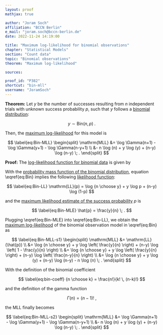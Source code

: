 ```yaml
---
layout: proof
mathjax: true

author: "Joram Soch"
affiliation: "BCCN Berlin"
e_mail: "joram.soch@bccn-berlin.de"
date: 2022-11-24 14:19:00

title: "Maximum log-likelihood for binomial observations"
chapter: "Statistical Models"
section: "Count data"
topic: "Binomial observations"
theorem: "Maximum log-likelihood"

sources:

proof_id: "P382"
shortcut: "bin-mll"
username: "JoramSoch"
---
```



**Theorem:** Let $y$ be the number of successes resulting from $n$ independent trials with unknown success probability $p$, such that $y$ follows a [binomial distribution](/D/bin):

$$ \label{eq:Bin}
y \sim \mathrm{Bin}(n,p) \; .
$$

Then, the [maximum log-likelihood](/D/mll) for this model is

$$ \label{eq:Bin-MLL}
\begin{split}
\mathrm{MLL} &= \log \Gamma(n+1) - \log \Gamma(y+1) - \log \Gamma(n-y+1) \\
&- n \log (n) + y \log (y) + (n-y) \log (n-y) \; .
\end{split}
$$


**Proof:** The [log-likelihood function for binomial data](/P/bin-mle) is given by

With the [probability mass function of the binomial distribution](/P/bin-pmf), equation \eqref{eq:Bin} implies the following [likelihood function](/D/lf):

$$ \label{eq:Bin-LL}
\mathrm{LL}(p) = \log {n \choose y} + y \log p + (n-y) \log (1-p)
$$

and the [maximum likelihood estimate of the success probability](/P/bin-mle) $p$ is

$$ \label{eq:Bin-MLE}
\hat{p} = \frac{y}{n} \; .
$$

Plugging \eqref{eq:Bin-MLE} into \eqref{eq:Bin-LL}, we obtain the [maximum log-likelihood](/D/mll) of the binomial observation model in \eqref{eq:Bin} as

$$ \label{eq:Bin-MLL-s1}
\begin{split}
\mathrm{MLL} &= \mathrm{LL}(\hat{p}) \\
&= \log {n \choose y} + y \log \left( \frac{y}{n} \right) + (n-y) \log \left( 1 - \frac{y}{n} \right) \\
&= \log {n \choose y} + y \log \left( \frac{y}{n} \right) + (n-y) \log \left( \frac{n-y}{n} \right) \\
&= \log {n \choose y} + y \log (y) + (n-y) \log (n-y) - n \log (n) \; .
\end{split}
$$

With the definition of the binomial coefficient

$$ \label{eq:bin-coeff}
{n \choose k} = \frac{n!}{k! \, (n-k)!}
$$

and the definition of the gamma function

$$ \label{eq:gam-fct}
\Gamma(n) = (n-1)! \; ,
$$

the MLL finally becomes

$$ \label{eq:Bin-MLL-s2}
\begin{split}
\mathrm{MLL} &= \log \Gamma(n+1) - \log \Gamma(y+1) - \log \Gamma(n-y+1) \\
&- n \log (n) + y \log (y) + (n-y) \log (n-y) \; .
\end{split}
$$